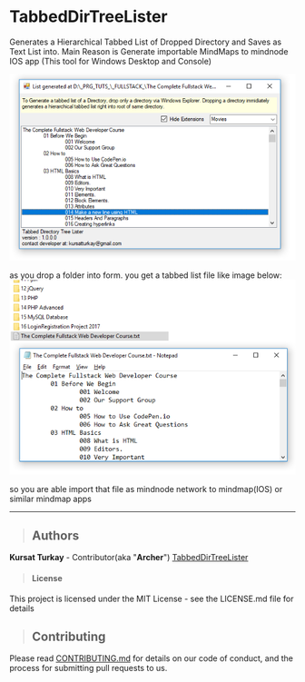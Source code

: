 # TabbedDirTreeLister
Generates a Hierarchical Tabbed List of Dropped Directory and Saves as Text List into. Main Reason is Generate importable MindMaps to mindnode IOS app (This tool for Windows Desktop and Console)

![Preview](./img1.PNG)


as you drop a folder into form. you get a tabbed list file like image below:
![Preview2](./img2.png)

so you are able import that file as mindnode network to mindmap(IOS) or similar mindmap apps

---
>## Authors
  **Kursat Turkay** - Contributor(aka "**Archer**") [TabbedDirTreeLister](https://github.com/kursatturkay/TabbedDirTreeLister)


>#### License
This project is licensed under the MIT License - see the LICENSE.md file for details

>
>## Contributing

Please read [CONTRIBUTING.md](https://gist.github.com/PurpleBooth/b24679402957c63ec426) for details on our code of conduct, and the process for submitting pull requests to us.
